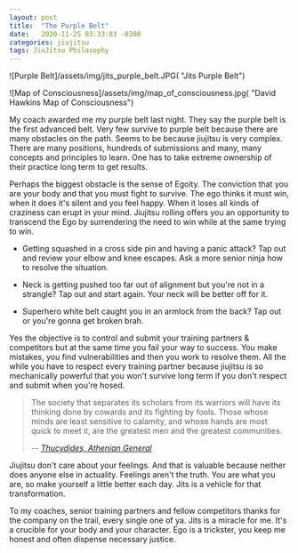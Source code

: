 ```yaml
---
layout: post
title:  "The Purple Belt"
date:   2020-11-25 03:33:03 -0300
categories: jiujitsu
tags: JiuJitsu Philosophy
---
```


![Purple Belt]/assets/img/jits_purple_belt.JPG( "Jits Purple Belt")

![Map of Consciousness]/assets/img/map_of_consciousness.jpg( "David Hawkins Map of Consciousness")

My coach awarded me my purple belt last night. They say the purple belt is the first advanced belt. Very few survive to purple belt because there are many obstacles on the path. Seems to be because jiujitsu is very complex. There are many positions, hundreds of submissions and many, many concepts and principles to learn. One has to take extreme ownership of their practice long term to get results.

Perhaps the biggest obstacle is the sense of Egoity. The conviction that you are your body and that you must fight to survive. The ego thinks it must win, when it does it's silent and you feel happy. When it loses all kinds of craziness can erupt in your mind. Jiujitsu rolling offers you an opportunity to transcend the Ego by surrendering the need to win while at the same trying to win.

* Getting squashed in a cross side pin and having a panic attack? Tap out and review your elbow and knee escapes. Ask a more senior ninja how to resolve the situation.

* Neck is getting pushed too far out of alignment but you're not in a strangle? Tap out and start again. Your neck will be better off for it.

* Superhero white belt caught you in an armlock from the back? Tap out or you're gonna get broken brah.

Yes the objective is to control and submit your training partners & competitors but at the same time you fail your way to success. You make mistakes, you find vulnerabilities and then you work to resolve them. All the while you have to respect every training partner because jiujitsu is so mechanically powerful that you won't survive long term if you don't respect and submit when you're hosed.

>The society that separates its scholars from its warriors will have its thinking done by cowards and its fighting by fools. Those whose minds are least sensitive to calamity, and whose hands are most quick to meet it, are the greatest men and the greatest communities.
>
> -- <cite>[Thucydides, Athenian General][1]</cite>

[1]: https://en.wikipedia.org/wiki/Thucydides

Jiujitsu don't care about your feelings. And that is valuable because neither does anyone else in actuality. Feelings aren't the truth. You are what you are, so make yourself a little better each day. Jits is a vehicle for that transformation.

To my coaches, senior training partners and fellow competitors thanks for the company on the trail, every single one of ya. Jits is a miracle for me. It's a crucible for your body and your character. Ego is a trickster, you keep me honest and often dispense necessary justice.
